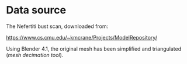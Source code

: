 # Data source

The Nefertiti bust scan, downloaded from: 

https://www.cs.cmu.edu/~kmcrane/Projects/ModelRepository/


Using Blender 4.1, the original mesh has been simplified and triangulated (*mesh decimation tool*).